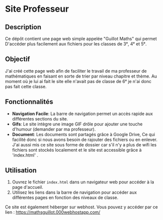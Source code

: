 # Site Professeur

## Description
Ce dépôt contient une page web simple appelée "Guillot Maths" qui permet D'accéder plus facilement aux fichiers pour les classes de 3ᵉ, 4ᵉ et 5ᵉ.

## Objectif
J'ai créé cette page web afin de faciliter le travail de ma professeur de mathématiques en faisant en sorte de trier par niveau chapitre et thème. Au moment où je lui ai fait le site elle n'avait pas de classe de 6ᵉ je n'ai donc pas fait cette classe. 


## Fonctionnalités
- **Navigation Facile**: La barre de navigation permet un accès rapide aux différentes sections du site.
- **Gifs**: Le site intègre une image GIF drôle pour ajouter une touche d'humour (demander par ma professeur).
- **Document**: Les documents sont partagés grâce à Google Drive, Ce qui facilité donc si nous avons besoin de rajouter des fichiers ou en enlever. J'ai aussi mis ce site sous forme de dossier car s'il n'y a plus de wifi les fichiers sont stockés localement et le site est accessible grâce à 'index.html' .

## Utilisation
1. Ouvrez le fichier `index.html` dans un navigateur web pour accéder à la page d'accueil.
2. Utilisez les liens dans la barre de navigation pour accéder aux différentes pages en fonction des niveaux de classe.


Ce site est également héberger sur webhost. Vous pouvez y accéder par ce lien : https://mathsguillot.000webhostapp.com/
